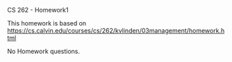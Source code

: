 CS 262 - Homework1

This homework is based on https://cs.calvin.edu/courses/cs/262/kvlinden/03management/homework.html

No Homework questions.
